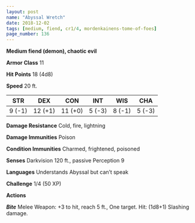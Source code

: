 ```yaml
---
layout: post
name: "Abyssal Wretch"
date: 2018-12-02
tags: [medium, fiend, cr1/4, mordenkainens-tome-of-foes]
page_number: 136
---
```


**Medium fiend (demon), chaotic evil**

**Armor Class** 11

**Hit Points** 18 (4d8)

**Speed** 20 ft.

|   STR   |   DEX   |   CON   |   INT   |   WIS   |   CHA   |
|:-----:|:-----:|:-----:|:-----:|:-----:|:-----:|
| 9 (-1) | 12 (+1) | 11 (+0) | 5 (-3) | 8 (-1) | 5 (-3) |

**Damage Resistance** Cold, fire, lightning

**Damage Immunities** Poison

**Condition Immunities** Charmed, frightened, poisoned

**Senses** Darkvision 120 ft., passive Perception 9

**Languages** Understands Abyssal but can’t speak

**Challenge** 1/4 (50 XP)


**Actions**

***Bite*** Melee Weapon: +3 to hit, reach 5 ft., One target. Hit: (1d8+1) Slashing damage.
